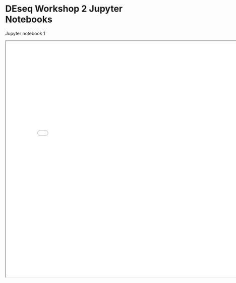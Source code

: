 # DEseq Workshop 2 Jupyter Notebooks

<p>Jupyter notebook 1</p>
<iframe src="../assets/deseq_workshop_2.html" height="750px" width="800px"></iframe>

